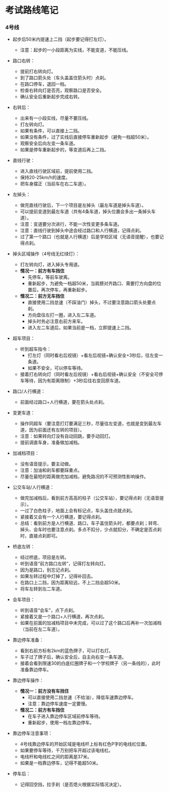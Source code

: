 # 考试路线笔记

### 4号线

- 起步后50米内提速上二挡（起步要记得打左灯）。
  - 注意：起步的一小段距离为实线，不能变道，不能压线。

- 路口右转：
  - 提前打右转向灯。
  - 到了路口箭头处（车头盖盖住箭头时）点刹。
  - 在路口停车，退回一档。
  - 检查右转向灯是否亮，观察路口是否安全。
  - 确认安全后重新起步完成右转。

- 右转后：
  - 出来有一小段实线，尽量不要压线。
  - 打左转向灯。
  - 如果有条件，可以直接上二挡。
  - 如果没有条件，过了实线后直接停车重新起步（避免一档超50米）。
  - 观察安全后向左变一条车道。
  - 如果是停车重新起步的，等变道后再上二挡。

- 直线行驶：
  - 进入直线行驶区域前，提前使用二挡。
  - 保持20-25km/h的速度。
  - 把车身摆正（当前车在右二车道）。

- 左掉头：
  - 做完直线行驶后，下一个项目是左掉头（最左车道是掉头车道）。
  - 可以提前变道到最左车道（共有4条车道，掉头位置会多出一条掉头车道）。
  - 注意：变道要分次进行，不能一次性变更多条车道。
  - 注意：直线行驶到掉头中途会经过路口和人行横道，记得点刹。
  - 过了第一个路口（也就是人行横道）后是学校区域（无语音提醒），也要记得点刹。

- 掉头区域操作（4号线无红绿灯）：
  - 打左转向灯，进入掉头专用道。
  - **情况一：前方有车挡住**
    - 先停车，等前车驶离。
    - 重新起步，为避免一档超50米，当肩膀对齐路口、需要打方向盘的位置后，再次停车，再重新起步。
  - **情况二：前方无车挡住**
    - 直接使用二挡怠速（不踩油门）掉头，不过要注意路口箭头处要点刹。
    - 方向盘往左打一圈，进入左二车道。
    - 掉头时务必注意右前方来车。
    - 进入左二车道后，如果当前是一档，立即提速上二挡。

- 超车项目：
  - 听到超车指令：
    - 打左灯（同时看右后视镜）+看左后视镜+确认安全+3秒后，往左变一条道。
    - 如果不安全，可以停车等待。
  - 接着打右转向灯（同时看左后视镜）+看右后视镜+确认安全（不安全可停车等待，因为有距离限制）+3秒后往右变回原车道。

- 路口/人行横道：
  - 前面经过路口+人行横道，要在箭头处点刹。

- 变更车道：
  - 操作同超车（要注意打灯要满足三秒，尽量往左变道，也就是变到最左车道，因为前面还有左转的项目）。
  - 注意：如果转向灯没有自动回跳，要手动回灯。
  - 提前调直车身，准备做加减档。

- 加减档项目：
  - 没有语音提示，要主动做。
  - 注意：加油和刹车都要踩重点。
  - 尽量在最短的距离做完加减档，避免路况的不可预测性影响操作。

- 公交车站/人行横道：
  - 做完加减档后，看到前方高高的柱子（公交车站），要记得点刹（无语音提示）。
  - 一过了白色柱子，地面上会有标记点，车头盖住点就点刹。
  - 紧接着又会有一个人行横道，要记得点刹。
  - 总结：看到前方是人行横道、路口，车子盖住箭头时，都要点刹；转弯、掉头、会车时也要注意点刹。多点不扣分，少点就扣分，不确定是否点刹时，直接点刹即可。

- 桥底左转：
  - 经过桥底，项目是左转。
  - 听到语音“前方路口左转”，记得打左转向灯。
  - 因为是路口，别忘记点刹。
  - 如果左转过程中灯掉了，记得补回去。
  - 在路口上二挡，因为距离较远，不上二挡会超50米。
  - 将车左转到左二车道。

- 会车项目：
  - 听到语音“会车”，点下点刹。
  - 紧接着又是一个路口+人行横道，再次点刹。
  - 如果在前面的加减档项目中未完成，可以过了这个路口后再补一次加减档（当前在左二车道）。

- 靠边停车准备：
  - 看到右前方标有2km的蓝色牌子，可以打右灯。
  - 车子过了牌子后，确认安全后，自主向右变一条车道。
  - 接着会看到限速30的白底红圈牌子和一个学校牌子（另一条线的），此时准备靠边停车。

- 靠边停车操作：
  - **情况一：前方没有车挡住**
    - 可以直接使用二挡怠速（不给油），降低车速靠边停车。
    - 注意：靠边停车速度一定要慢。
  - **情况二：前方有车挡住**
    - 在车子进入靠边停车区域前停车等待。
    - 重新起步，使用一档左靠边停车。

- 靠边停车注意事项：
  - 4号线靠边停车的开始区域是电线杆上标有红色P字的电线杠位置。
  - 如果要停车等待，千万别把车开超过该电线杠。
  - 电线杆和电线杠之间的距离是37米。
  - 如果是一档靠边停车，记得不能超50米。

- 停车后：
  - 记得回空挡，拉手刹（是否熄火根据实际情况决定）。







